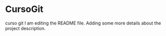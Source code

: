 # CursoGit
curso git
I am editing the README file. Adding some more details about the project description.
